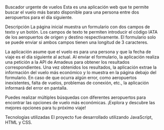 Buscador urgente de vuelos
Esta es una aplicación web que te permite buscar el vuelo más barato disponible para una persona entre dos aeropuertos para el día siguiente.


Descripción
La página inicial muestra un formulario con dos campos de texto y un botón. Los campos de texto te permiten introducir el código IATA de los aeropuertos de origen y destino respectivamente. El formulario solo se puede enviar si ambos campos tienen una longitud de 3 caracteres.

La aplicación asume que el vuelo es para una persona y que la fecha de viaje es el día siguiente al actual. Al enviar el formulario, la aplicación realiza una petición a la API de Amadeus para obtener los resultados correspondientes.
Una vez obtenidos los resultados, la aplicación extrae la información del vuelo más económico y lo muestra en la página debajo del formulario. En caso de que ocurra algún error, como aeropuertos inexistentes, falta de vuelos, problemas de conexión, etc., la aplicación informará del error en pantalla.

Puedes realizar múltiples búsquedas con diferentes aeropuertos para encontrar las opciones de vuelo más económicas. ¡Explora y descubre las mejores opciones para tu próximo viaje!


Tecnologías utilizadas
El proyecto fue desarrollado utilizando JavaScript, HTML y CSS.
